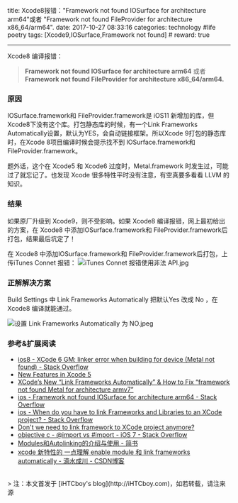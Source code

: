 title: Xcode8报错："Framework not found IOSurface for architecture arm64"或者 "Framework not found FileProvider for architecture x86_64/arm64".
date: 2017-10-27 08:33:16
categories: technology #life poetry
tags: [Xcode9,IOSurface,Framework not found]  # <!--more-->
reward: true

---

Xcode8 编译报错：
> **Framework not found IOSurface for architecture arm64** 
或者
 **Framework not found FileProvider for architecture x86_64/arm64.** 

### 原因
IOSurface.framework和 FileProvider.framework是 iOS11 新增加的库，但  Xcode8下没有这个库。打包静态库的时候，有一个Link Frameworks Automatically设置，默认为YES，会自动链接框架。所以Xcode 9打包的静态库时，在Xcode 8项目编译时候会提示找不到 IOSurface.framework和 FileProvider.framework。

<!--more-->

题外话，这个在 Xcode5 和 Xcode6 过度时，Metal.framework 时发生过，可能过了就忘记了。也发现 Xcode 很多特性平时没有注意，有空真要多看看 LLVM 的知识。

### 结果

如果原厂升级到 Xcode9，则不受影响。如果 Xcode8 编译报错，网上最初给出的方案，在 Xcode8 中添加IOSurface.framework和 FileProvider.framework后打包，结果最后坑定了！

在 Xcode8 中添加IOSurface.framework和 FileProvider.framework后打包，上传iTunes Connet 报错：
![iTunes Connet 报错使用非法 API.jpg](http://upload-images.jianshu.io/upload_images/99517-d26868c558da3c89.jpg?imageMogr2/auto-orient/strip%7CimageView2/2/w/512)

### 正解解决方案

 Build Settings 中 Link Frameworks Automatically 把默认Yes 改成 No ，在 Xcode8 编译就能通过。

![设置 Link Frameworks Automatically 为 NO.jpeg](http://upload-images.jianshu.io/upload_images/99517-5a686cb71bee2de9.jpeg?imageMogr2/auto-orient/strip%7CimageView2/2/w/1240)


### 参考&扩展阅读
- [ios8 - XCode 6 GM: linker error when building for device (Metal not found) - Stack Overflow](https://stackoverflow.com/questions/25804696/xcode-6-gm-linker-error-when-building-for-device-metal-not-found/25924645)
- [New Features in Xcode 5](https://developer.apple.com/library/content/documentation/DeveloperTools/Conceptual/WhatsNewXcode/Chapters/xcode_5_0.html#//apple_ref/doc/uid/TP40012953-SW1)
- [XCode’s New “Link Frameworks Automatically” & How to Fix “framework not found Metal for architecture armv7”](https://mmmag.appsee.com/2014/09/22/xcode-new-link-frameworks-automatically-fix-framework-not-found-metal-for-architecture-armv7/)
- [ios - Framework not found IOSurface for architecture arm64 - Stack Overflow](https://stackoverflow.com/questions/44450673/framework-not-found-iosurface-for-architecture-arm64)
- [ios - When do you have to link Frameworks and Libraries to an XCode project? - Stack Overflow](https://stackoverflow.com/questions/33728359/when-do-you-have-to-link-frameworks-and-libraries-to-an-xcode-project)
- [Don't we need to link framework to XCode project anymore?](https://stackoverflow.com/questions/24902787/dont-we-need-to-link-framework-to-xcode-project-anymore)
- [objective c - @import vs #import - iOS 7 - Stack Overflow](https://stackoverflow.com/questions/18947516/import-vs-import-ios-7/18947634#)
- [Modules和Autolinking的介绍与使用 - 简书](http://www.jianshu.com/p/0ce22e777900)
- [xcode 新特性的 一点理解 enable module 和 link frameworks automatically - 滴水成川 - CSDN博客](http://blog.csdn.net/xiaofei125145/article/details/41117085)



<br>
> 注：本文首发于 [iHTCboy's blog](http://iHTCboy.com)，如若转载，请注来源

